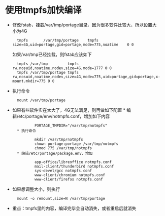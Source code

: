 # 使用tmpfs加快编译
* 修改fstab，挂载/var/tmp/portage目录，因为很多软件比较大，所以设置大小为4G  
    
        tmpfs		/var/tmp/portage	tmpfs	size=4G,uid=portage,gid=portage,mode=775,noatime	0 0
    如果/var/tmp已经挂载，则fstab应该如下

        tmpfs /var/tmp         tmpfs rw,nosuid,noatime,nodev,size=4G,mode=1777 0 0
        tmpfs /var/tmp/portage tmpfs rw,nosuid,noatime,nodev,size=4G,mode=775,uid=portage,gid=portage,x-mount.mkdir=775 0 0
* 执行命令

        mount /var/tmp/portage
* 如果有些软件实在太大了，4G无法满足，则再做如下配置
        * 编辑/etc/portage/env/notmpfs.conf，增加如下内容

                PORTAGE_TMPDIR="/var/tmp/notmpfs"
        * 执行命令

                mkdir /var/tmp/notmpfs
                chown portage:portage /var/tmp/notmpfs
                chmod 775 /var/tmp/notmpfs
        * 编辑/etc/portage/package.env，增加

                app-office/libreoffice notmpfs.conf
                mail-client/thunderbird notmpfs.conf
                sys-devel/gcc notmpfs.conf
                www-client/chromium notmpfs.conf
                www-client/firefox notmpfs.conf
* 如果想调整大小，则执行

        mount -o remount,size=N /var/tmp/portage
* 重点：tmpfs里的内容，编译完毕会自动消失，或者重启后就消失